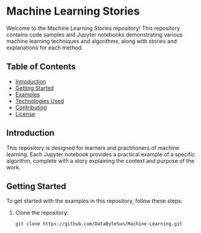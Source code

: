 # Machine Learning Stories

Welcome to the Machine Learning Stories repository! This repository contains code samples and Jupyter notebooks demonstrating various machine learning techniques and algorithms, along with stories and explanations for each method.

## Table of Contents

- [Introduction](#introduction)
- [Getting Started](#getting-started)
- [Examples](#examples)
- [Technologies Used](#technologies-used)
- [Contributing](#contributing)
- [License](#license)

## Introduction

This repository is designed for learners and practitioners of machine learning. Each Jupyter notebook provides a practical example of a specific algorithm, complete with a story explaining the context and purpose of the work.

## Getting Started

To get started with the examples in this repository, follow these steps:

1. Clone the repository:
   ```bash
   git clone https://github.com/DataByteSun/Machine-Learning.git
